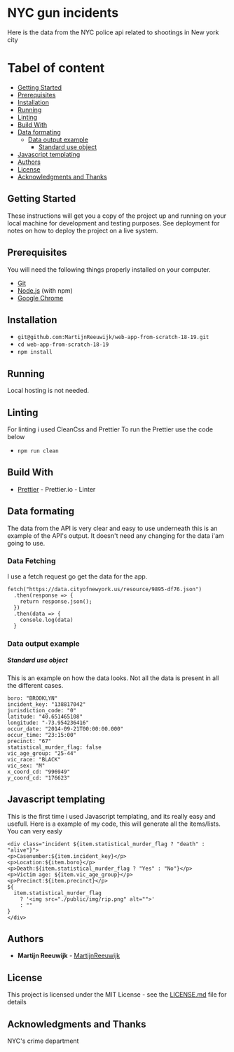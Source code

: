 # NYC gun incidents

Here is the data from the NYC police api related to shootings in New york city

# Tabel of content
- [Getting Started](#getting-started)
- [Prerequisites](#prerequisites)
- [Installation](#installation)
- [Running](#running)
- [Linting](#linting)
- [Build With](#build-with)
- [Data formating](#data-formating)
  * [Data output example](#data-output-example)
      - [Standard use object](#standard-use-object)
- [Javascript templating](#javascript-templating)
- [Authors](#authors)
- [License](#license)
- [Acknowledgments and Thanks](#acknowledgments-and-thanks)

## Getting Started

These instructions will get you a copy of the project up and running on your local machine for development and testing purposes. See deployment for notes on how to deploy the project on a live system.

## Prerequisites

You will need the following things properly installed on your computer.

-   [Git](https://git-scm.com/)
-   [Node.js](https://nodejs.org/) (with npm)
-   [Google Chrome](https://google.com/chrome/)

## Installation

-   `git@github.com:MartijnReeuwijk/web-app-from-scratch-18-19.git`
-   `cd web-app-from-scratch-18-19`
-   `npm install`

## Running

Local hosting is not needed.

## Linting

For linting i used CleanCss and Prettier
To run the Prettier use the code below

-   `npm run clean`

## Build With

-   [Prettier](https://prettier.io/docs/en/options.html) - Prettier.io - Linter

## Data formating

The data from the API is very clear and easy to use underneath this is an example of the API's output.
It doesn't need any changing for the data i'am going to use.

### Data Fetching
I use a fetch request go get the data for the app.
```
fetch("https://data.cityofnewyork.us/resource/9895-df76.json")
  .then(response => {
    return response.json();
  })
  .then(data => {
    console.log(data)
  }
```

### Data output example
##### Standard use object
This is an example on how the data looks.
Not all the data is present in all the different cases.
```
boro: "BROOKLYN"
incident_key: "138817042"
jurisdiction_code: "0"
latitude: "40.651465108"
longitude: "-73.954236416"
occur_date: "2014-09-21T00:00:00.000"
occur_time: "23:15:00"
precinct: "67"
statistical_murder_flag: false
vic_age_group: "25-44"
vic_race: "BLACK"
vic_sex: "M"
x_coord_cd: "996949"
y_coord_cd: "176623"
```

## Javascript templating
This is the first time i used Javascript templating, and its really easy and usefull.
Here is a example of my code, this will generate all the items/lists.
You can very easly

```
<div class="incident ${item.statistical_murder_flag ? "death" : "alive"}">
<p>Casenumber:${item.incident_key}</p>
<p>Location:${item.boro}</p>
<p>Death:${item.statistical_murder_flag ? "Yes" : "No"}</p>
<p>Victim age: ${item.vic_age_group}</p>
<p>Precinct:${item.precinct}</p>
${
  item.statistical_murder_flag
    ? '<img src="./public/img/rip.png" alt="">'
    : ""
}
</div>
```


## Authors

-   **Martijn Reeuwijk** - [MartijnReeuwijk](https://github.com/MartijnReeuwijk)


## License

This project is licensed under the MIT License - see the [LICENSE.md](LICENSE.md) file for details

## Acknowledgments and Thanks

NYC's crime department
